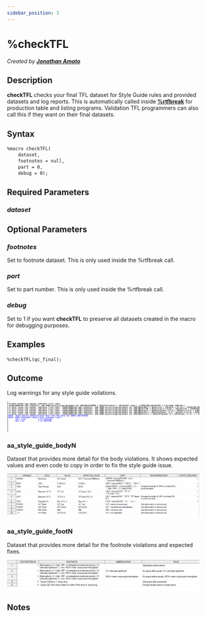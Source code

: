```yaml
---
sidebar_position: 3
---
```


# %checkTFL

_Created by [**Jonathan Amato**](mailto:jonathan.amato@emanatebiostats.com?subject=User%20Guide:%20checkTFL)_

## Description

**checkTFL** checks your final TFL dataset for Style Guide rules and provided datasets and log reports. This is automatically called inside [**%rtfbreak**](../macros-tfl/rtfbreak.md) for production table and listing programs. Validation TFL programmers can also call this if they want on their final datasets.

## Syntax

```sas
%macro checkTFL(
    dataset,
    footnotes = null,
    part = 0,
    debug = 0);
```

## Required Parameters

### _dataset_

## Optional Parameters

### _footnotes_

Set to footnote dataset. This is only used inside the %rtfbreak call.

### _part_

Set to part number. This is only used inside the %rtfbreak call.

### _debug_

Set to 1 if you want **checkTFL** to preserve all datasets created in the macro for debugging purposes.

## Examples

```sas
%checkTFL(qc_final);
```

## Outcome

Log warnings for any style guide voilations.

![](/img/macros/checktfl1.png)

### aa_style_guide_bodyN

Dataset that provides more detail for the body violations. It shows expected values and even code to copy in order to fix the style guide issue.

![](/img/macros/checktfl2.png)

### aa_style_guide_footN

Dataset that provides more detail for the footnote violations and expected fixes.

![](/img/macros/checktfl3.png)

## Notes
